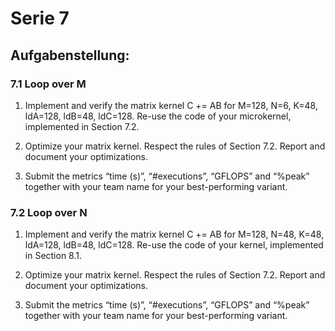 # Serie 7
## Aufgabenstellung:

### 7.1 Loop over M


1. Implement and verify the matrix kernel C += AB for M=128, N=6, K=48, ldA=128, ldB=48, ldC=128. Re-use the code of your microkernel, implemented in Section 7.2.  

2. Optimize your matrix kernel. Respect the rules of Section 7.2. Report and document your optimizations.  

3. Submit the metrics “time (s)”, “#executions”, “GFLOPS” and “%peak” together with your team name for your best-performing variant.  


### 7.2 Loop over N

1. Implement and verify the matrix kernel C += AB for M=128, N=48, K=48, ldA=128, ldB=48, ldC=128. Re-use the code of your kernel, implemented in Section 8.1.

2. Optimize your matrix kernel. Respect the rules of Section 7.2. Report and document your optimizations.

3. Submit the metrics “time (s)”, “#executions”, “GFLOPS” and “%peak” together with your team name for your best-performing variant.